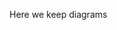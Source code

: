 Here we keep diagrams

<div class="mxgraph" style="max-width:100%;border:1px solid transparent;" data-mxgraph="{&quot;highlight&quot;:&quot;#0000ff&quot;,&quot;nav&quot;:true,&quot;resize&quot;:true,&quot;toolbar&quot;:&quot;zoom layers lightbox&quot;,&quot;edit&quot;:&quot;https://raw.githubusercontent.com/data-stack-org/docs/master/diagrams/Architecture%20Diagram.xml&quot;,&quot;url&quot;:&quot;https://raw.githubusercontent.com/data-stack-org/docs/master/diagrams/Architecture%20Diagram.xml&quot;}"></div>
<script type="text/javascript" src="https://www.draw.io/embed2.js?s=flowchart&fetch=https%3A%2F%2Fraw.githubusercontent.com%2Fdata-stack-org%2Fdocs%2Fmaster%2Fdiagrams%2FArchitecture%2520Diagram.xml"></script>